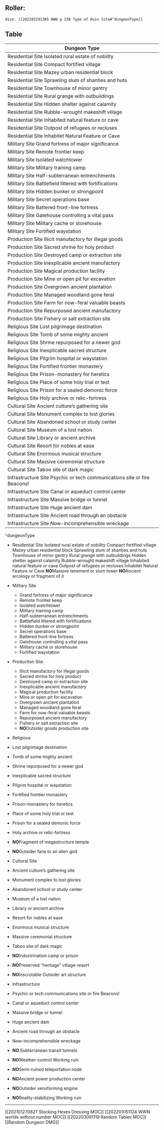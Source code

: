 ## Roller:
`dice: [[202203191305 WWN p 238 Type of Ruin Site#^dungeonType]]`
## Table
| Dungeon Type                                                             |
| ------------------------------------------------------------------------ |
| Residential Site Isolated rural estate of nobility                       |
| Residential Site Compact fortified village                               |
| Residential Site Mazey urban residential block                           |
| Residential Site Sprawling slum of shanties and huts                     |
| Residential Site Townhouse of minor gentry                               |
| Residential Site Rural grange with outbuildings                          |
| Residential Site Hidden shelter against calamity                         |
| Residential Site Rubble-wrought makeshift village                        |
| Residential Site Inhabited natural feature or cave                       |
| Residential Site Outpost of refugees or recluses                         |
| Residential Site Inhabitet Natural Feature or Cave                       |
| Military Site Grand fortress of major significance                       |
| Military Site Remote frontier keep                                       |
| Military Site Isolated watchtower                                        |
| Military Site Military training camp                                     |
| Military Site Half-subterranean entrenchments                            |
| Military Site Battlefield littered with fortifications                   |
| Military Site Hidden bunker or strongpoint                               |
| Military Site Secret operations base                                     |
| Military Site Battered front-line fortress                               |
| Military Site Gatehouse controlling a vital pass                         |
| Military Site Military cache or storehouse                               |
| Military Site Fortified waystation                                       |
| Production Site Illicit manufactory for illegal goods                    |
| Production Site Sacred shrine for holy product                           |
| Production Site Destroyed camp or extraction site                        |
| Production Site Inexplicable ancient manufactory                         |
| Production Site Magical production facility                              |
| Production Site Mine or open pit for excavation                          |
| Production Site Overgrown ancient plantation                             |
| Production Site Managed woodland gone feral                              |
| Production Site Farm for now-feral valuable beasts                       |
| Production Site Repurposed ancient manufactory                           |
| Production Site Fishery or salt extraction site                          |
| Religious Site Lost pilgrimage destination                               |
| Religious Site Tomb of some mighty ancient                               |
| Religious Site Shrine repurposed for a newer god                         |
| Religious Site Inexplicable sacred structure                             |
| Religious Site Pilgrim hospital or waystation                            |
| Religious Site Fortified frontier monastery                              |
| Religious Site Prison-monastery for heretics                             |
| Religious Site Place of some holy trial or test                          |
| Religious Site Prison for a sealed demonic force                         |
| Religious Site Holy archive or relic-fortress                            |
| Cultural Site Ancient culture’s gathering site                           |
| Cultural Site Monument complex to lost glories                           |
| Cultural Site Abandoned school or study center                           |
| Cultural Site Museum of a lost nation                                    |
| Cultural Site Library or ancient archive                                 |
| Cultural Site Resort for nobles at ease                                  |
| Cultural Site Enormous musical structure                                 |
| Cultural Site Massive ceremonial structure                               |
| Cultural Site Taboo site of dark magic                                   |
| Infrastructure Site Psychic or tech communications site or fire Beacons! |
| Infrastructure Site Canal or aqueduct control center                     |
| Infrastructure Site Massive bridge or tunnel                             |
| Infrastructure Site Huge ancient dam                                     |
| Infrastructure Site Ancient road through an obstacle                     |
| Infrastructure Site Now-incomprehensible wreckage                        |

^dungeonType

- Residential Site
	Isolated rural estate of nobility
	Compact fortified village
	Mazey urban residential block
	Sprawling slum of shanties and huts
	Townhouse of minor gentry
	Rural grange with outbuildings 
	Hidden shelter against calamity
	Rubble-wrought makeshift village Inhabited natural feature or cave
	Outpost of refugees or recluses
	Inhabitet Natural Feature or Cave
	**NO**Massive tenement or slum tower
	**NO**Ancient arcology or fragment of it

- Military Site
	 - Grand fortress of major significance
	 - Remote frontier keep
	 - Isolated watchtower
	 - Military training camp
	 - Half-subterranean entrenchments
	 - Battlefield littered with fortifications
	 - Hidden bunker or strongpoint
	 - Secret operations base
	 - Battered front-line fortress
	 - Gatehouse controlling a vital pass
	 - Military cache or storehouse
	 - Fortified waystation

-  Production Site
	  - Illicit manufactory for illegal goods
	  - Sacred shrine for holy product 
	  - Destroyed camp or extraction site
	  - Inexplicable ancient manufactory
	  - Magical production facility
	  - Mine or open pit for excavation
	  - Overgrown ancient plantation 
	  - Managed woodland gone feral
	  - Farm for now-feral valuable beasts
	  - Repurposed ancient manufactory
	  - Fishery or salt extraction site
	  - **NO**Outsider goods production site

-   Religious
  - Lost pilgrimage destination
  - Tomb of some mighty ancient 
  - Shrine repurposed for a newer god
  - Inexplicable sacred structure
  - Pilgrim hospital or waystation
  - Fortified frontier monastery
  - Prison-monastery for heretics 
  - Place of some holy trial or test 
  - Prison for a sealed demonic force
  - Holy archive or relic-fortress
  - **NO**Fragment of megastructure temple
  - **NO**Outsider fane to an alien god

-   Cultural Site
  - Ancient culture’s gathering site
  - Monument complex to lost glories
  - Abandoned school or study center
  - Museum of a lost nation
  - Library or ancient archive
  - Resort for nobles at ease  
  - Enormous musical structure
  - Massive ceremonial structure
  - Taboo site of dark magic
  - **NO**Indoctrination camp or prison
  - **NO**Preserved “heritage” village-resort
  - **NO**Inscrutable Outsider art structure

-   Infrastructure
   - Psychic or tech communications site or fire Beacons!
   - Canal or aqueduct control center
   - Massive bridge or tunnel
   - Huge ancient dam 
   - Ancient road through an obstacle
   - Now-incomprehensible wreckage
  - **NO** Subterranean transit tunnels
   - **NO**Weather-control Working ruin 
   - **NO**Semi-ruined teleportation node
   - **NO**Ancient power production center
   - **NO**Outsider xenoforming engine
   - **NO**Reality-stabilizing Working ruin

---
[[202101270827 Stocking Hexes Dressing MOC]]
[[202201051124 WWN worlds without number MOC]]
[[202203091119 Random Tables MOC]]
[[Random Dungeon DMG]]